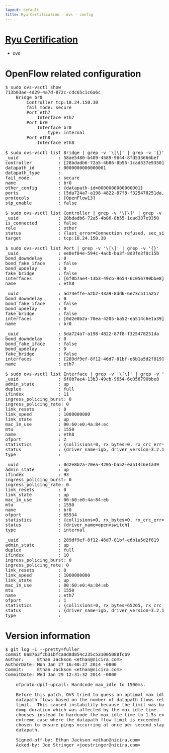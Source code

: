 ```yaml
---
layout: default
title: Ryu Certification - ovs - config
---
```

# [Ryu Certification](http://osrg.github.io/ryu/certification.html)
* ovs 

# OpenFlow related configuration
<pre>
$ sudo ovs-vsctl show
713b03ae-4d29-4a7d-872c-cdc65c1c6a6c
    Bridge br0
        Controller tcp:10.24.150.30
        fail_mode: secure
        Port eth7
            Interface eth7
        Port br0
            Interface br0
                type: internal
        Port eth8
            Interface eth8

$ sudo ovs-vsctl list Bridge | grep -v '\[\]' | grep -v '{}'
_uuid               : 58ae5480-b489-4589-9644-8fd533666bef
controller          : [28bdadb6-72a5-4b86-8b55-1cad337e9350]
datapath_id         : 0000000000000001
datapath_type       : 
fail_mode           : secure
name                : br0
other_config        : {datapath-id=0000000000000001}
ports               : [5da724a7-a198-4822-87f8-f325478251da, ad73effe-a2b2-43a9-8dd6-6e73c511a257, ee8ef84e-594c-4acb-ba3f-8d3fe3f0c15b]
protocols           : [OpenFlow13]
stp_enable          : false

$ sudo ovs-vsctl list Controller | grep -v '\[\]' | grep -v '{}'
_uuid               : 28bdadb6-72a5-4b86-8b55-1cad337e9350
is_connected        : false
role                : other
status              : {last_error=Connection refused, sec_since_connect=352, sec_since_disconnect=3, state=BACKOFF}
target              : tcp:10.24.150.30

$ sudo ovs-vsctl list Port | grep -v '\[\]' | grep -v '{}'
_uuid               : ee8ef84e-594c-4acb-ba3f-8d3fe3f0c15b
bond_downdelay      : 0
bond_fake_iface     : false
bond_updelay        : 0
fake_bridge         : false
interfaces          : [6f0b7ae4-13b3-49cb-9654-6c056790bbe8]
name                : eth8

_uuid               : ad73effe-a2b2-43a9-8dd6-6e73c511a257
bond_downdelay      : 0
bond_fake_iface     : false
bond_updelay        : 0
fake_bridge         : false
interfaces          : [0d2e8b2a-70ea-4205-ba52-ea514c6e1a39]
name                : br0

_uuid               : 5da724a7-a198-4822-87f8-f325478251da
bond_downdelay      : 0
bond_fake_iface     : false
bond_updelay        : 0
fake_bridge         : false
interfaces          : [289df9ef-8f12-46d7-81bf-e6b1a5d2f819]
name                : eth7

$ sudo ovs-vsctl list Interface | grep -v '\[\]' | grep -v '{}'
_uuid               : 6f0b7ae4-13b3-49cb-9654-6c056790bbe8
admin_state         : up
duplex              : full
ifindex             : 11
ingress_policing_burst: 0
ingress_policing_rate: 0
link_resets         : 0
link_speed          : 1000000000
link_state          : up
mac_in_use          : 00:60:e0:4a:84:ec
mtu                 : 1550
name                : eth8
ofport              : 2
statistics          : {collisions=0, rx_bytes=0, rx_crc_err=0, rx_dropped=0, rx_errors=0, rx_frame_err=0, rx_over_err=0, rx_packets=0, tx_bytes=20536, tx_dropped=0, tx_errors=0, tx_packets=220}
status              : {driver_name=igb, driver_version=3.2.10-k, firmware_version=3.10-0}
type                : 

_uuid               : 0d2e8b2a-70ea-4205-ba52-ea514c6e1a39
admin_state         : up
ifindex             : 93
ingress_policing_burst: 0
ingress_policing_rate: 0
link_resets         : 0
link_state          : up
mac_in_use          : 00:60:e0:4a:84:eb
mtu                 : 1550
name                : br0
ofport              : 65534
statistics          : {collisions=0, rx_bytes=0, rx_crc_err=0, rx_dropped=0, rx_errors=0, rx_frame_err=0, rx_over_err=0, rx_packets=0, tx_bytes=0, tx_dropped=0, tx_errors=0, tx_packets=0}
status              : {driver_name=openvswitch}
type                : internal

_uuid               : 289df9ef-8f12-46d7-81bf-e6b1a5d2f819
admin_state         : up
duplex              : full
ifindex             : 10
ingress_policing_burst: 0
ingress_policing_rate: 0
link_resets         : 0
link_speed          : 1000000000
link_state          : up
mac_in_use          : 00:60:e0:4a:84:eb
mtu                 : 1550
name                : eth7
ofport              : 1
statistics          : {collisions=0, rx_bytes=65265, rx_crc_err=0, rx_dropped=0, rx_errors=0, rx_frame_err=0, rx_over_err=0, rx_packets=660, tx_bytes=0, tx_dropped=0, tx_errors=0, tx_packets=0}
status              : {driver_name=igb, driver_version=3.2.10-k, firmware_version=3.10-0}
type                : 
</pre>

# Version information
<pre>
$ git log -1 --pretty=fuller
commit 0a8763fcb31bfca0d8d854c235c531005088fcb9
Author:     Ethan Jackson &lt;ethan@nicira.com&gt;
AuthorDate: Mon Jan 27 16:40:27 2014 -0800
Commit:     Ethan Jackson &lt;ethan@nicira.com&gt;
CommitDate: Wed Jan 29 12:31:32 2014 -0800

    ofproto-dpif-upcall: Hardcode max_idle to 1500ms.
    
    Before this patch, OVS tried to guess an optimal max idle time for
    datapath flows based on the number of datapath flows relative to the
    limit.  This caused instability because the limit was based on the
    dump duration which was affected by the max idle time.  This patch
    chooses instead to hardcode the max idle time to 1.5s except in
    extreme case where the datapath flow limit is exceeded.  1.5s was
    chosen to ensure pings occurring at once per second stay cached in the
    datapath.
    
    Signed-off-by: Ethan Jackson &lt;ethan@nicira.com&gt;
    Acked-by: Joe Stringer &lt;joestringer@nicira.com&gt;
</pre>
